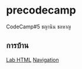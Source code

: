 # precodecamp

CodeCamp#5
ชญานิน ชลหาญ

## การบ้าน

[Lab HTML](https://github.com/cchayanin/precodecamp/blob/master/html/lab.html)
[Navigation](https://github.com/cchayanin/precodecamp/blob/master/navigation)
